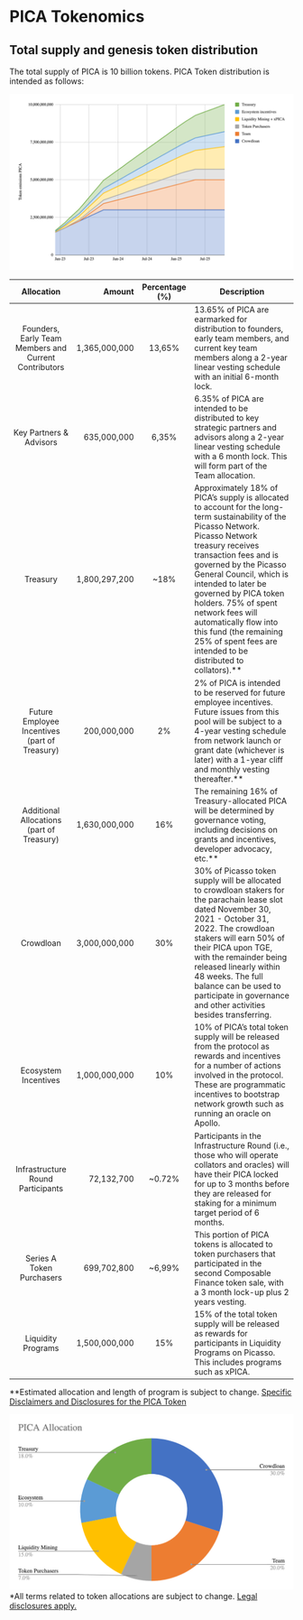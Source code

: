 # PICA Tokenomics

## Total supply and genesis token distribution

The total supply of PICA is 10 billion tokens. PICA Token distribution is intended as follows:

![pica_vesting_schedule](./pica-vesting-schedule.png)

|                      Allocation                       |         Amount |  Percentage (%)  | Description                                                                                                                                                                                                                                                                                                                                                                                                                            |
|:-----------------------------------------------------:|---------------:|:----------------:|----------------------------------------------------------------------------------------------------------------------------------------------------------------------------------------------------------------------------------------------------------------------------------------------------------------------------------------------------------------------------------------------------------------------------------------|
| Founders, Early Team Members and Current Contributors |  1,365,000,000 |      13,65%      | 13.65% of PICA are earmarked for distribution to founders, early team members, and current key team members along a 2-year linear vesting schedule with an initial 6-month lock.                                                                                                                                                                                                                                                       |
|                Key Partners & Advisors                |    635,000,000 |      6,35%       | 6.35% of PICA are intended to be distributed to key strategic partners and advisors along a 2-year linear vesting schedule with a 6 month lock. This will form part of the Team allocation.                                                                                                                                                                                                                                            |
|                       Treasury                        |  1,800,297,200 |       ~18%       | Approximately 18% of PICA’s supply is allocated to account for the long-term sustainability of the Picasso Network. Picasso Network treasury receives transaction fees and is governed by the Picasso General Council, which is intended to later be governed by PICA token holders. 75% of spent network fees will automatically flow into this fund (the remaining 25% of spent fees are intended to be distributed to collators).** |
|     Future Employee Incentives (part of Treasury)     |    200,000,000 |        2%        | 2% of PICA is intended to be reserved for future employee incentives. Future issues from this pool will be subject to a 4-year vesting schedule from network launch or grant date (whichever is later) with a 1-year cliff and monthly vesting thereafter.**                                                                                                                                                                           |
|       Additional Allocations (part of Treasury)       |  1,630,000,000 |       16%        | The remaining 16% of Treasury-allocated PICA will be determined by governance voting, including decisions on grants and incentives, developer advocacy, etc.**                                                                                                                                                                                                                                                                         |
|                       Crowdloan                       |  3,000,000,000 |       30%        | 30% of Picasso token supply will be allocated to crowdloan stakers for the parachain lease slot dated November 30, 2021 - October 31, 2022. The crowdloan stakers will earn 50% of their PICA upon TGE, with the remainder being released linearly within 48 weeks. The full balance can be used to participate in governance and other activities besides transferring.                                                               |
|                 Ecosystem Incentives                  |  1,000,000,000 |       10%        | 10% of PICA’s total token supply will be released from the protocol as rewards and incentives for a number of actions involved in the protocol. These are programmatic incentives to bootstrap network growth such as running an oracle on Apollo.                                                                                                                                                                                     |
|           Infrastructure Round Participants           |     72,132,700 |      ~0.72%      | Participants in the Infrastructure Round (i.e., those who will operate collators and oracles) will have their PICA locked for up to 3 months before they are released for staking for a minimum target period of 6 months.                                                                                                                                                                                                             |
|               Series A Token Purchasers               |    699,702,800 |      ~6,99%      | This portion of PICA tokens is allocated to token purchasers that participated in the second Composable Finance token sale, with a 3 month lock-up plus 2 years vesting.                                                                                                                                                                                                                                                               |
|                  Liquidity Programs                   |  1,500,000,000 |       15%        | 15% of the total token supply will be released as rewards for participants in Liquidity Programs on Picasso. This includes programs such as xPICA.                                                                                                                                                                                                                                                                                     |



**Estimated allocation and length of program is subject to change. [Specific Disclaimers and Disclosures for the PICA Token](../../faqs/disclaimer-disclosure-pica-token.md)

![pica_allocation_pie](./pica-allocation-pie.png)
*All terms related to token allocations are subject to change. [Legal disclosures apply.](../../faqs/legal-disclaimer-disclosures.md)